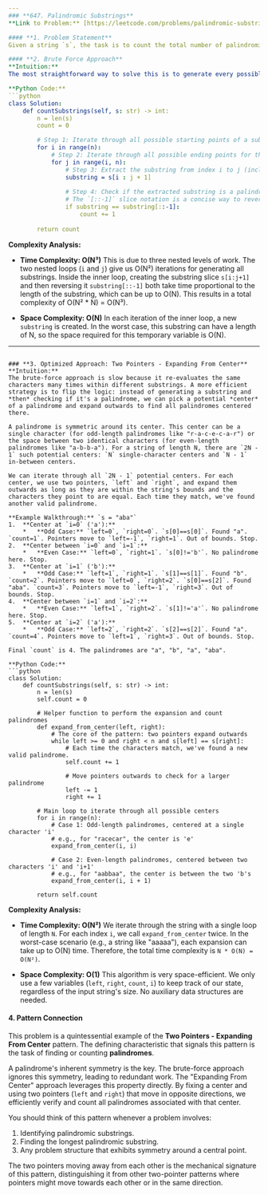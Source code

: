 ```yaml
---
### **647. Palindromic Substrings**
**Link to Problem:** [https://leetcode.com/problems/palindromic-substrings/](https://leetcode.com/problems/palindromic-substrings/)

#### **1. Problem Statement**
Given a string `s`, the task is to count the total number of palindromic substrings it contains. A substring is a contiguous sequence of characters, and a palindrome reads the same forwards and backward. Substrings with different start or end indices are counted as distinct even if they consist of the same characters.

#### **2. Brute Force Approach**
**Intuition:**
The most straightforward way to solve this is to generate every possible substring of `s`, and for each one, check if it is a palindrome. We can generate all substrings using two nested loops: the outer loop `i` will determine the starting index and the inner loop `j` will determine the ending index. A simple helper check, like comparing a substring to its reverse, can validate if it's a palindrome.

**Python Code:**
```python
class Solution:
    def countSubstrings(self, s: str) -> int:
        n = len(s)
        count = 0

        # Step 1: Iterate through all possible starting points of a substring.
        for i in range(n):
            # Step 2: Iterate through all possible ending points for the given start.
            for j in range(i, n):
                # Step 3: Extract the substring from index i to j (inclusive).
                substring = s[i : j + 1]
                
                # Step 4: Check if the extracted substring is a palindrome.
                # The `[::-1]` slice notation is a concise way to reverse a string in Python.
                if substring == substring[::-1]:
                    count += 1
        
        return count

```
**Complexity Analysis:**

*   **Time Complexity: O(N³)**
    This is due to three nested levels of work. The two nested loops (`i` and `j`) give us O(N²) iterations for generating all substrings. Inside the inner loop, creating the substring slice `s[i:j+1]` and then reversing it `substring[::-1]` both take time proportional to the length of the substring, which can be up to O(N). This results in a total complexity of O(N² * N) = O(N³).

*   **Space Complexity: O(N)**
    In each iteration of the inner loop, a new `substring` is created. In the worst case, this substring can have a length of N, so the space required for this temporary variable is O(N).

---
```

### **3. Optimized Approach: Two Pointers - Expanding From Center**
**Intuition:**
The brute-force approach is slow because it re-evaluates the same characters many times within different substrings. A more efficient strategy is to flip the logic: instead of generating a substring and *then* checking if it's a palindrome, we can pick a potential *center* of a palindrome and expand outwards to find all palindromes centered there.

A palindrome is symmetric around its center. This center can be a single character (for odd-length palindromes like "r-a-c-e-c-a-r") or the space between two identical characters (for even-length palindromes like "a-b-b-a"). For a string of length N, there are `2N - 1` such potential centers: `N` single-character centers and `N - 1` in-between centers.

We can iterate through all `2N - 1` potential centers. For each center, we use two pointers, `left` and `right`, and expand them outwards as long as they are within the string's bounds and the characters they point to are equal. Each time they match, we've found another valid palindrome.

**Example Walkthrough:** `s = "aba"`
1.  **Center at `i=0` ('a'):**
    *   **Odd Case:** `left=0`, `right=0`. `s[0]==s[0]`. Found "a". `count=1`. Pointers move to `left=-1`, `right=1`. Out of bounds. Stop.
2.  **Center between `i=0` and `i=1`:**
    *   **Even Case:** `left=0`, `right=1`. `s[0]!='b'`. No palindrome here. Stop.
3.  **Center at `i=1` ('b'):**
    *   **Odd Case:** `left=1`, `right=1`. `s[1]==s[1]`. Found "b". `count=2`. Pointers move to `left=0`, `right=2`. `s[0]==s[2]`. Found "aba". `count=3`. Pointers move to `left=-1`, `right=3`. Out of bounds. Stop.
4.  **Center between `i=1` and `i=2`:**
    *   **Even Case:** `left=1`, `right=2`. `s[1]!='a'`. No palindrome here. Stop.
5.  **Center at `i=2` ('a'):**
    *   **Odd Case:** `left=2`, `right=2`. `s[2]==s[2]`. Found "a". `count=4`. Pointers move to `left=1`, `right=3`. Out of bounds. Stop.

Final `count` is 4. The palindromes are "a", "b", "a", "aba".

**Python Code:**
```python
class Solution:
    def countSubstrings(self, s: str) -> int:
        n = len(s)
        self.count = 0

        # Helper function to perform the expansion and count palindromes
        def expand_from_center(left, right):
            # The core of the pattern: two pointers expand outwards
            while left >= 0 and right < n and s[left] == s[right]:
                # Each time the characters match, we've found a new valid palindrome.
                self.count += 1
                
                # Move pointers outwards to check for a larger palindrome
                left -= 1
                right += 1

        # Main loop to iterate through all possible centers
        for i in range(n):
            # Case 1: Odd-length palindromes, centered at a single character 'i'
            # e.g., for "racecar", the center is 'e'
            expand_from_center(i, i)
            
            # Case 2: Even-length palindromes, centered between two characters 'i' and 'i+1'
            # e.g., for "aabbaa", the center is between the two 'b's
            expand_from_center(i, i + 1)
            
        return self.count

```
**Complexity Analysis:**

*   **Time Complexity: O(N²)**
    We iterate through the string with a single loop of length `N`. For each index `i`, we call `expand_from_center` twice. In the worst-case scenario (e.g., a string like "aaaaa"), each expansion can take up to O(N) time. Therefore, the total time complexity is `N * O(N) = O(N²)`.

*   **Space Complexity: O(1)**
    This algorithm is very space-efficient. We only use a few variables (`left`, `right`, `count`, `i`) to keep track of our state, regardless of the input string's size. No auxiliary data structures are needed.

#### **4. Pattern Connection**
This problem is a quintessential example of the **Two Pointers - Expanding From Center** pattern. The defining characteristic that signals this pattern is the task of finding or counting **palindromes**.

A palindrome's inherent symmetry is the key. The brute-force approach ignores this symmetry, leading to redundant work. The "Expanding From Center" approach leverages this property directly. By fixing a center and using two pointers (`left` and `right`) that move in opposite directions, we efficiently verify and count all palindromes associated with that center.

You should think of this pattern whenever a problem involves:
1.  Identifying palindromic substrings.
2.  Finding the longest palindromic substring.
3.  Any problem structure that exhibits symmetry around a central point.

The two pointers moving away from each other is the mechanical signature of this pattern, distinguishing it from other two-pointer patterns where pointers might move towards each other or in the same direction.